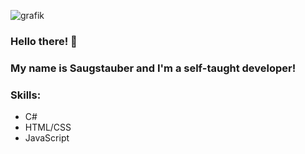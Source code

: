 ![grafik](https://user-images.githubusercontent.com/57033944/175437566-0c4af397-b17a-4566-a11e-ea5feaf345aa.png)


### Hello there! 👋
### My name is Saugstauber and I'm a self-taught developer!

### Skills:
- C#
- HTML/CSS
- JavaScript

<!--
**saugstauberr/saugstauberr** is a ✨ _special_ ✨ repository because its `README.md` (this file) appears on your GitHub profile.

Here are some ideas to get you started:

- 🔭 I’m currently working on ...
- 🌱 I’m currently learning ...
- 👯 I’m looking to collaborate on ...
- 🤔 I’m looking for help with ...
- 💬 Ask me about ...
- 📫 How to reach me: ...
- 😄 Pronouns: ...
- ⚡ Fun fact: ...
-->
